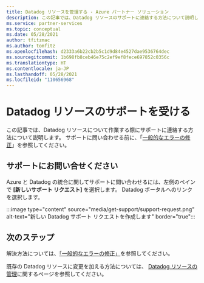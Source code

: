 ```yaml
---
title: Datadog リソースを管理する - Azure パートナー ソリューション
description: この記事では、Datadog リソースのサポートに連絡する方法について説明します。
ms.service: partner-services
ms.topic: conceptual
ms.date: 05/28/2021
author: tfitzmac
ms.author: tomfitz
ms.openlocfilehash: d2333a6b22cb2b5c1d9d84e4527dae9536764dec
ms.sourcegitcommit: 1b698fb8ceb46e75c2ef9ef8fece697852c0356c
ms.translationtype: HT
ms.contentlocale: ja-JP
ms.lasthandoff: 05/28/2021
ms.locfileid: "110656968"
---
```

# <a name="get-support-for-datadog-resource"></a>Datadog リソースのサポートを受ける

この記事では、Datadog リソースについて作業する際にサポートに連絡する方法について説明します。 サポートに問い合わせる前に、「[一般的なエラーの修正](troubleshoot.md)」を参照してください。

## <a name="contact-support"></a>サポートにお問い合せください

Azure と Datadog の統合に関してサポートに問い合わせるには、左側のペインで **[新しいサポート リクエスト]** を選択します。 Datadog ポータルへのリンクを選択します。

:::image type="content" source="media/get-support/support-request.png" alt-text="新しい Datadog サポート リクエストを作成します" border="true":::

## <a name="next-steps"></a>次のステップ

解決方法については、[「一般的なエラーの修正」](troubleshoot.md)を参照してください。

既存の Datadog リソースに変更を加える方法については、 [Datadog リソースの管理](manage.md)に関するページを参照してください。